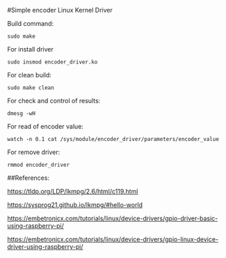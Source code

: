 #Simple encoder Linux Kernel Driver

Build command:

	sudo make

For install driver

	sudo insmod encoder_driver.ko

For clean build:

	sudo make clean

For check and control of results:

	dmesg -wH

For read of encoder value:

	watch -n 0.1 cat /sys/module/encoder_driver/parameters/encoder_value 

For remove driver:

	rmmod encoder_driver


##References:

https://tldp.org/LDP/lkmpg/2.6/html/c119.html

https://sysprog21.github.io/lkmpg/#hello-world

https://embetronicx.com/tutorials/linux/device-drivers/gpio-driver-basic-using-raspberry-pi/

https://embetronicx.com/tutorials/linux/device-drivers/gpio-linux-device-driver-using-raspberry-pi/

